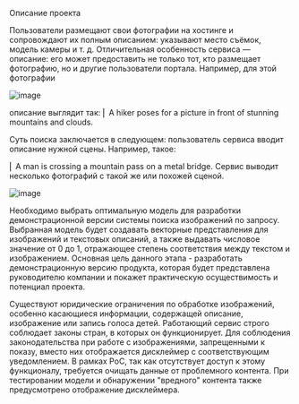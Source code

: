 Описание проекта

Пользователи размещают свои фотографии на хостинге и сопровождают их полным описанием: указывают место съёмок, модель камеры и т. д. Отличительная особенность сервиса — описание: его может предоставить не только тот, кто размещает фотографию, но и другие пользователи портала. Например, для этой фотографии

![image](https://github.com/Sh1zo1d/projects/assets/102797488/3bad2935-6742-4de5-94a6-209141729349)

описание выглядит так:
⎢ A hiker poses for a picture in front of stunning mountains and clouds. 

Суть поиска заключается в следующем: пользователь сервиса вводит описание нужной сцены. Например, такое:

⎢ A man is crossing a mountain pass on a metal bridge.
Сервис выводит несколько фотографий с такой же или похожей сценой.

![image](https://github.com/Sh1zo1d/projects/assets/102797488/56ef1b7e-94e2-40da-a308-b7bdf11842bc)

Необходимо выбрать оптимальную модель для разработки демонстрационной версии системы поиска изображений по запросу. Выбранная модель будет создавать векторные представления для изображений и текстовых описаний, а также выдавать числовое значение от 0 до 1, отражающее степень соответствия между текстом и изображением. Основная цель данного этапа - разработать демонстрационную версию продукта, которая будет представлена руководителю компании и покажет практическую осуществимость и потенциал проекта.

Существуют юридические ограничения по обработке изображений, особенно касающиеся информации, содержащей описание, изображение или запись голоса детей. Работающий сервис строго соблюдает законы стран, в которых он функционирует. Для соблюдения законодательства при работе с изображениями, запрещенными к показу, вместо них отображается дисклеймер с соответствующим уведомлением. В рамках PoC, так как отсутствует доступ к этому функционалу, требуется очищать данные от проблемного контента. При тестировании модели и обнаружении "вредного" контента также предусмотрено отображение дисклеймера.


















